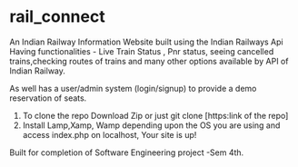 # rail_connect
An Indian Railway Information Website built using the Indian Railways Api Having functionalities - Live Train Status , Pnr status,
seeing cancelled trains,checking routes of trains and many other options available by API of Indian Railway.

As well has a user/admin system (login/signup) to provide a demo reservation of seats.

1. To clone the repo Download Zip or just git clone [https:link of the repo]
2. Install Lamp,Xamp, Wamp depending upon the OS you are using and access index.php on localhost, Your site is up!

Built for completion of Software Engineering project -Sem 4th.
